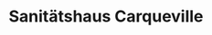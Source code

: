 ---
title: "Sanitätshaus Carqueville"
url: /gera/sanitaetshaus-carqueville-eisenberger-strasse/
shop: Sanitätshaus
---